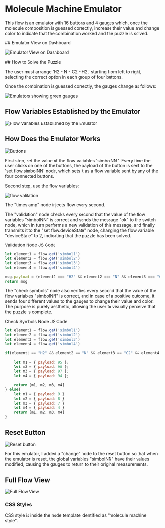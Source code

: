 # Molecule Machine Emulator

This flow is an emulator with 16 buttons and 4 gauges which, once the molecule composition is guessed correctly, increase their value and change color to indicate that the combination worked and the puzzle is solved.    

## Emulator View on Dashboard 

![Emulator View on Dashboard ](https://github.com/gabrielcor/node-redescape-EscapeRoomSupplier/blob/develop_Rodrigo/Documentation/screenshots/moleculeMachine0.png)

## How to Solve the Puzzle

The user must arrange 'H2 - N - C2 - H2,' starting from left to right, selecting the correct option in each group of four buttons.

Once the combination is guessed correctly, the gauges change as follows:

![Emulators showing green gauges](https://github.com/gabrielcor/node-redescape-EscapeRoomSupplier/blob/develop_Rodrigo/Documentation/screenshots/moleculeMachine1.png)

## Flow Variables Established by the Emulator

![Flow Variables Established by the Emulator](https://github.com/gabrielcor/node-redescape-EscapeRoomSupplier/blob/develop_Rodrigo/Documentation/screenshots/moleculeMachine2.png)


## How Does the Emulator Works

![Buttons](https://github.com/gabrielcor/node-redescape-EscapeRoomSupplier/blob/develop_Rodrigo/Documentation/screenshots/moleculeMachine3.png)

First step, set the value of the flow variables 'simbolNN.'. Every time the user clicks on one of the buttons, the payload of the button is sent to the 'set flow.simbolNN' node, which sets it as a flow variable sent by any of the four connected buttons.


Second step, use the flow variables:

![flow valitation](https://github.com/gabrielcor/node-redescape-EscapeRoomSupplier/blob/develop_Rodrigo/Documentation/screenshots/moleculeMachine4.png)


The "timestamp" node injects flow every second.

The "validation" node checks every second that the value of the flow variables "simbolNN" is correct and sends the message "ok" to the switch node, which in turn performs a new validation of this message, and finally transmits it to the "set flow.deviceState" node, changing the flow variable "deviceState" to 2, indicating that the puzzle has been solved.

Validation Node JS Code
```javascript
let element1 = flow.get('simbol1')
let element2 = flow.get('simbol2')
let element3 = flow.get('simbol3')
let element4 = flow.get('simbol4')

msg.payload = (element1 === "H2" && element2 === "N" && element3 === "C2" && element4 === "H2") ? "ok" : "not";
return msg
```

The "check symbols" node also verifies every second that the value of the flow variables "simbolNN" is correct, and in case of a positive outcome, it sends four different values to the gauges to change their value and color. The purpose is purely aesthetic, allowing the user to visually perceive that the puzzle is complete.

Check Symbols Node JS Code
```javascript
let element1 = flow.get('simbol1')
let element2 = flow.get('simbol2')
let element3 = flow.get('simbol3')
let element4 = flow.get('simbol4')

if(element1 == "H2" && element2 == "N" && element3 == "C2" && element4 == "H2"){
    
    let m1 = { payload: 95 };
    let m2 = { payload: 98 };
    let m3 = { payload: 97 };
    let m4 = { payload: 94 };

    return [m1, m2, m3, m4]
} else{
    let m1 = { payload: 9 }
    let m2 = { payload: 8 }
    let m3 = { payload: 7 }
    let m4 = { payload: 4 }
    return [m1, m2, m3, m4]
}
```

## Reset Button
![Reset button](https://github.com/gabrielcor/node-redescape-EscapeRoomSupplier/blob/develop_Rodrigo/Documentation/screenshots/moleculeMachine5.png)

For this emulator, I added a "change" node to the reset button so that when the emulator is reset, the global variables "simbolNN" have their values modified, causing the gauges to return to their original measurements.


## Full Flow View 
![Full Flow View](https://github.com/gabrielcor/node-redescape-EscapeRoomSupplier/blob/develop_Rodrigo/Documentation/screenshots/moleculeMachine6.png)


### CSS Styles
CSS style is inside the node template identified as "molecule machine style".